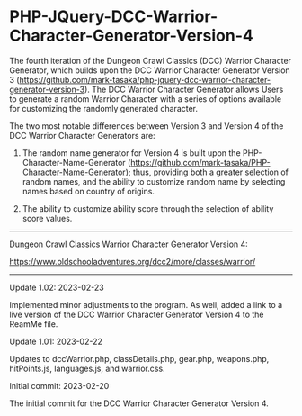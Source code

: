 # PHP-JQuery-DCC-Warrior-Character-Generator-Version-4
The fourth iteration of the Dungeon Crawl Classics (DCC) Warrior Character Generator, which builds upon the DCC Warrior Character Generator Version 3 (https://github.com/mark-tasaka/php-jquery-dcc-warrior-character-generator-version-3). The DCC Warrior Character Generator allows Users to generate a random Warrior Character with a series of options available for customizing the randomly generated character.

The two most notable differences between Version 3 and Version 4 of the DCC Warrior Character Generators are:

1. The random name generator for Version 4 is built upon the PHP-Character-Name-Generator (https://github.com/mark-tasaka/PHP-Character-Name-Generator); thus, providing both a greater selection of random names, and the ability to customize random name by selecting names based on country of origins.

2. The ability to customize ability score through the selection of ability score values.

------------

Dungeon Crawl Classics Warrior Character Generator Version 4:

https://www.oldschooladventures.org/dcc2/more/classes/warrior/

----------

Update 1.02: 2023-02-23

Implemented minor adjustments to the program. As well, added a link to a live version of the DCC Warrior Character Generator Version 4 to the ReamMe file.


Update 1.01: 2023-02-22

Updates to dccWarrior.php, classDetails.php, gear.php, weapons.php, hitPoints.js, languages.js, and warrior.css.


Initial commit: 2023-02-20

The initial commit for the DCC Warrior Character Generator Version 4.
